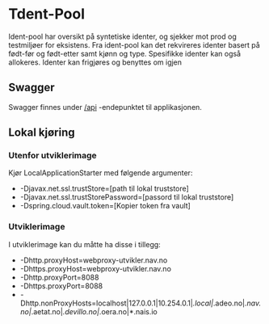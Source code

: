 # Tdent-Pool
Ident-pool har oversikt på syntetiske identer, og sjekker mot prod og testmiljøer for eksistens.
 Fra ident-pool kan det rekvireres identer basert på født-før og født-etter samt kjønn og type.
 Spesifikke identer kan også allokeres.
 Identer kan frigjøres og benyttes om igjen
 
## Swagger
Swagger finnes under [/api](https://ident-pool.dev.adeo.no/swagger) -endepunktet til applikasjonen.

## Lokal kjøring
   
### Utenfor utviklerimage
Kjør LocalApplicationStarter med følgende argumenter:
 - -Djavax.net.ssl.trustStore=[path til lokal truststore]
 - -Djavax.net.ssl.trustStorePassword=[passord til lokal truststore]
 - -Dspring.cloud.vault.token=[Kopier token fra vault]
 
### Utviklerimage 
I utviklerimage kan du måtte ha disse i tillegg:
 - -Dhttp.proxyHost=webproxy-utvikler.nav.no
 - -Dhttps.proxyHost=webproxy-utvikler.nav.no 
 - -Dhttp.proxyPort=8088 
 - -Dhttps.proxyPort=8088 
 - -Dhttp.nonProxyHosts=localhost|127.0.0.1|10.254.0.1|*.local|*.adeo.no|*.nav.no|*.aetat.no|*.devillo.no|*.oera.no|*.nais.io 
    